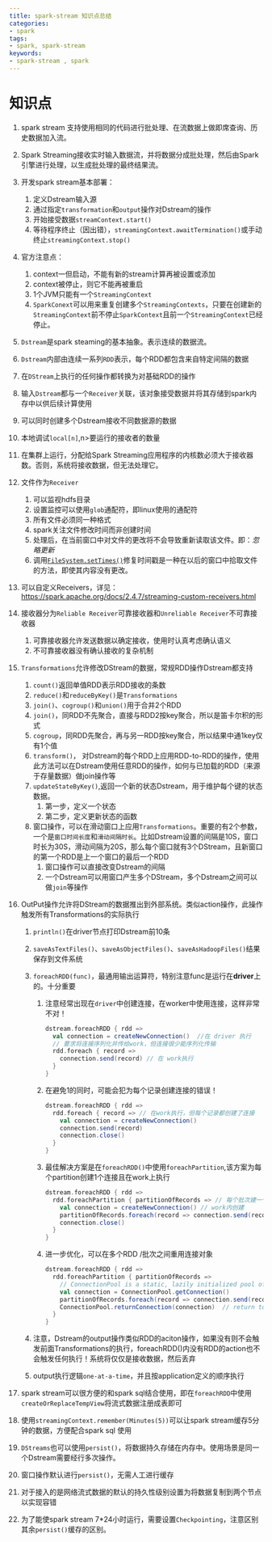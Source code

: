 ```yaml
---
title: spark-stream 知识点总结
categories:
- spark
tags:
- spark, spark-stream 
keywords:
- spark-stream , spark
---
```

# 知识点

1. spark stream 支持使用相同的代码进行批处理、在流数据上做即席查询、历史数据加入流。

2. Spark Streaming接收实时输入数据流，并将数据分成批处理，然后由Spark引擎进行处理，以生成批处理的最终结果流。
<!-- more -->
3. 开发spark stream基本部署：

   1. 定义Dstream输入源
   2. 通过指定`transformation`和`output`操作对Dstream的操作
   3. 开始接受数据`streamContext.start()`
   4. 等待程序终止（因出错），`streamingContext.awaitTermination()`或手动终止`streamingContext.stop()`

4. 官方注意点：

   1. context一但启动，不能有新的stream计算再被设置或添加
   2. context被停止，则它不能再被重启
   3. 1个JVM只能有一个`StreamingContext`
   4. `SparkConext`可以用来重复创建多个`StreamingContexts`，只要在创建新的`StreamingContext`前不停止`SparkContext`且前一个`StreamingContext`已经停止。

5. `Dstream`是spark steaming的基本抽象。表示连续的数据流。

6. `Dstream`内部由连续一系列`RDD`表示，每个RDD都包含来自特定间隔的数据

7. 在`DStream`上执行的任何操作都转换为对基础RDD的操作

8. 输入`Dstream`都与一个`Receiver`关联，该对象接受数据并将其存储到spark内存中以供后续计算使用

9. 可以同时创建多个Dstream接收不同数据源的数据

10. 本地调试`local[n]`,n>要运行的接收者的数量

11. 在集群上运行，分配给Spark Streaming应用程序的内核数必须大于接收器数。否则，系统将接收数据，但无法处理它。

12. 文件作为`Receiver`

    1. 可以监视hdfs目录
    2. 设置监控可以使用`glob`通配符，即linux使用的通配符
    3. 所有文件必须同一种格式
    4. spark关注文件修改时间而非创建时间
    5. 处理后，在当前窗口中对文件的更改将不会导致重新读取该文件。即：*忽略更新*
    6. 调用[`FileSystem.setTimes()`](https://hadoop.apache.org/docs/current/api/org/apache/hadoop/fs/FileSystem.html#setTimes-org.apache.hadoop.fs.Path-long-long-)修复时间戳是一种在以后的窗口中拾取文件的方法，即使其内容没有更改。

13. 可以自定义Receivers，详见：https://spark.apache.org/docs/2.4.7/streaming-custom-receivers.html

14. 接收器分为`Reliable Receiver`可靠接收器和`Unreliable Receiver`不可靠接收器

    1. 可靠接收器允许发送数据以确定接收，使用时认真考虑确认语义
    2. 不可靠接收器没有确认接收的复杂机制

15. `Transformations`允许修改DStream的数据，常规RDD操作Dstream都支持

    1. `count()`返回单值RDD表示RDD接收的条数
    2. `reduce()`和`reduceByKey()`是`Transformations`
    3. `join()`、`cogroup()`和`union()`用于合并2个RDD
    4. `join()`，同RDD不先聚合，直接与RDD2按key聚合，所以是笛卡尔积的形式
    5. `cogroup`，同RDD先聚合，再与另一RDD按key聚合，所以结果中通1key仅有1个值
    6. `transform()`， 对Dstream的每个RDD上应用RDD-to-RDD的操作，使用此方法可以在Dstream使用任意RDD的操作，如何与已加载的RDD（来源于存量数据）做join操作等
    7. `updateStateByKey()`,返回一个新的状态Dstream，用于维护每个键的状态数据。
       1. 第一步，定义一个状态
       2. 第二步，定义更新状态的函数
    8. 窗口操作，可以在滑动窗口上应用`Transformations`。重要的有2个参数，一个是`窗口时间长度`和`滑动间隔时长`。比如Dstream设置的间隔是10S，窗口时长为30S，滑动间隔为20S，那么每个窗口就有3个DStream，且新窗口的第一个RDD是上一个窗口的最后一个RDD
       1. 窗口操作可以直接改变Dstream的间隔
       2. 一个Dstream可以用窗口产生多个DStream，多个Dstream之间可以做`join`等操作

16. OutPut操作允许将DStream的数据推出到外部系统。类似action操作，此操作触发所有Transformations的实际执行

    1. `println()`在driver节点打印Dstream前10条

    2. `saveAsTextFiles()`、`saveAsObjectFiles()`、`saveAsHadoopFiles()`结果保存到文件系统

    3. `foreachRDD(func)`，最通用输出运算符，特别注意func是运行在**driver**上的。十分重要

       1. 注意经常出现在`driver`中创建连接，在worker中使用连接，这样非常不对！

          ```scala
          dstream.foreachRDD { rdd =>
            val connection = createNewConnection()  //在 driver 执行
            // 要求将连接序列化并传给work，但连接很少能序列化传输
            rdd.foreach { record =>
              connection.send(record) // 在 work执行
            }
          }
          ```

       2. 在避免1的同时，可能会犯为每个记录创建连接的错误！

          ```scala
          dstream.foreachRDD { rdd =>
            rdd.foreach { record => // 在work执行，但每个记录都创建了连接
              val connection = createNewConnection() 
              connection.send(record)
              connection.close()
            }
          }
          ```

       3. 最佳解决方案是在`foreachRDD()`中使用`foreachPartition`,该方案为每个partition创建1个连接且在work上执行

          ```scala
          dstream.foreachRDD { rdd =>
            rdd.foreachPartition { partitionOfRecords => // 每个批次建一个
              val connection = createNewConnection() // work内创建
              partitionOfRecords.foreach(record => connection.send(record))
              connection.close()
            }
          }
          ```

       4. 进一步优化，可以在多个RDD /批次之间重用连接对象

          ```scala
          dstream.foreachRDD { rdd =>
            rdd.foreachPartition { partitionOfRecords =>
              // ConnectionPool is a static, lazily initialized pool of connections
              val connection = ConnectionPool.getConnection()
              partitionOfRecords.foreach(record => connection.send(record))
              ConnectionPool.returnConnection(connection)  // return to the pool for future reuse
            }
          }
          ```

    4. 注意，Dstream的output操作类似RDD的aciton操作，如果没有则不会触发前面Transformations的执行，foreachRDD()内没有RDD的action也不会触发任何执行！系统将仅仅是接收数据，然后丢弃

    5. output执行逻辑`one-at-a-time`，并且按application定义的顺序执行

17. spark stream可以很方便的和spark sql结合使用，即在`foreachRDD`中使用`createOrReplaceTempView`将流式数据注册成表即可

18. 使用`streamingContext.remember(Minutes(5))`可以让spark stream缓存5分钟的数据，方便配合spark sql 使用

19. `DStreams`也可以使用`persist()`，将数据持久存储在内存中。使用场景是同一个Dstream需要经行多次操作。

20. 窗口操作默认进行`persist()`，无需人工进行缓存

21. 对于接入的是网络流式数据的默认的持久性级别设置为将数据复制到两个节点以实现容错

22. 为了能使spark stream 7*24小时运行，需要设置`Checkpointing`，注意区别其余`persist()`缓存的区别。

